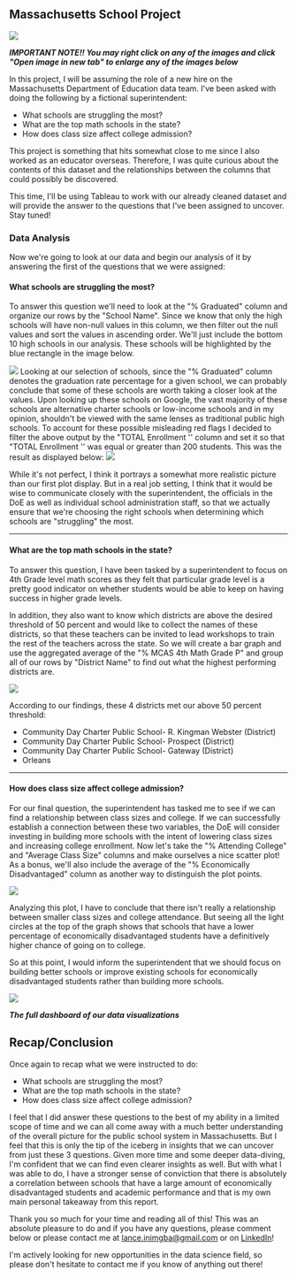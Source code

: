## Massachusetts School Project

<img src="images/Massachusetts Education Project.png?raw=true"/>

***IMPORTANT NOTE!! You may right click on any of the images and click "Open image in new tab" to enlarge any of the images below***


In this project, I will be assuming the role of a new hire on the Massachusetts Department of Education data team. I've been asked with doing the following by a fictional superintendent:
  - What schools are struggling the most?
  - What are the top math schools in the state?
  - How does class size affect college admission?

This project is something that hits somewhat close to me since I also worked as an educator overseas. Therefore, I was quite curious about the contents of this dataset and the relationships between the columns that could possibly be discovered.

This time, I'll be using Tableau to work with our already cleaned dataset and will provide the answer to the questions that I've been assigned to uncover. Stay tuned!

### Data Analysis

Now we're going to look at our data and begin our analysis of it by answering the first of the questions that we were assigned:

#### What schools are struggling the most?

To answer this question we'll need to look at the "% Graduated" column and organize our rows by the "School Name". Since we know that only the high schools will have non-null values in this column, we then filter out the null values and sort the values in ascending order. We'll just include the bottom 10 high schools in our analysis. These schools will be highlighted by the blue rectangle in the image below.

<img src="images/LowGrad1.png?raw=true"/>
Looking at our selection of schools, since the "% Graduated" column denotes the graduation rate percentage for a given school, we can probably conclude that some of these schools are worth taking a closer look at the values. Upon looking up these schools on Google, the vast majority of these schools are alternative charter schools or low-income schools and in my opinion, shouldn't be viewed with the same lenses as traditional public high schools. To account for these possible misleading red flags I decided to filter the above output by the "TOTAL Enrollment '' column and set it so that "TOTAL Enrollment '' was equal or greater than 200 students. This was the result as displayed below:

<img src="images/LowGradRev.png?raw=true"/>

While it's not perfect, I think it portrays a somewhat more realistic picture than our first plot display. But in a real job setting, I think that it would be wise to communicate closely with the superintendent, the officials in the DoE as well as individual school administration staff, so that we actually ensure that we're choosing the right schools when determining which schools are "struggling" the most.

---

#### What are the top math schools in the state?

To answer this question, I have been tasked by a superintendent to focus on 4th Grade level math scores as they felt that particular grade level is a pretty good indicator on whether students would be able to keep on having success in higher grade levels.

In addition, they also want to know which districts are above the desired threshold of 50 percent and would like to collect the names of these districts, so that these teachers can be invited to lead workshops to train the rest of the teachers across the state. So we will create a bar graph and use the aggregated average of the "% MCAS 4th Math Grade P" and group all of our rows by "District Name" to find out what the highest performing districts are.

<img src="images/MathScores.png?raw=true"/>

According to our findings, these 4 districts met our above 50 percent threshold:
- Community Day Charter Public School- R. Kingman Webster (District)
- Community Day Charter Public School- Prospect (District)
- Community Day Charter Public School- Gateway (District)
- Orleans

---
 #### How does class size affect college admission?
 
For our final question, the superintendent has tasked me to see if we can find a relationship between class sizes and college. If we can successfully establish a connection between these two variables, the DoE will consider investing in building more schools with the intent of lowering class sizes and increasing college enrollment. Now let's take the "% Attending College" and "Average Class Size" columns and make ourselves a nice scatter plot! As a bonus, we'll also include the average of the "% Economically Disadvantaged" column as another way to distinguish the plot points.

<img src="images/ScatterPlot.png?raw=true"/>

Analyzing this plot, I have to conclude that there isn't really a relationship between smaller class sizes and college attendance. But seeing all the light circles at the top of the graph shows that schools that have a lower percentage of economically disadvantaged students have a definitively higher chance of going on to college. 

So at this point, I would inform the superintendent that we should focus on building better schools or improve existing schools for economically disadvantaged students rather than building more schools.

<img src="images/Dashboard 2.png?raw=true"/>

***The full dashboard of our data visualizations***

## Recap/Conclusion

Once again to recap what we were instructed to do:
 - What schools are struggling the most?
 - What are the top math schools in the state?
 - How does class size affect college admission?

I feel that I did answer these questions to the best of my ability in a limited scope of time and we can all come away with a much better understanding of the overall picture for the public school system in Massachusetts. But I feel that this is only the tip of the iceberg in insights that we can uncover from just these 3 questions. Given more time and some deeper data-diving, I'm confident that we can find even clearer insights as well. But with what I was able to do, I have a stronger sense of conviction that there is absolutely a correlation between schools that have a large amount of economically disadvantaged students and academic performance and that is my own main personal takeaway from this report.

Thank you so much for your time and reading all of this! This was an absolute pleasure to do and if you have any questions, please comment below or please contact me at lance.inimgba@gmail.com or on [LinkedIn](https://www.linkedin.com/in/lance-inimgba-65a23a50/)!

I'm actively looking for new opportunities in the data science field, so please don't hesitate to contact me if you know of anything out there!

